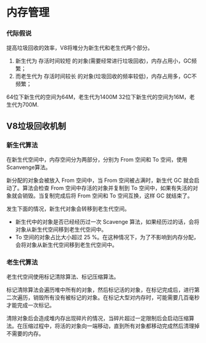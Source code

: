 # 内存管理

### 代际假说

提高垃圾回收的效率，V8将堆分为新生代和老生代两个部分。

1. 新生代为 存活时间较短 的对象(需要经常进行垃圾回收)，内存占用小，GC频繁； 
2. 而老生代为 存活时间较长 的对象(垃圾回收的频率较低)，内存占用多，GC不频繁；

64位下新生代的空间为64M，老生代为1400M 32位下新生代的空间为16M，老生代为700M.

## V8垃圾回收机制

### 新生代算法

在新生代空间中，内存空间分为两部分，分别为 From 空间和 To 空间，使用Scanvenge算法。

新分配的对象会被放入 From 空间中，当 From 空间被占满时，新生代 GC 就会启动了。算法会检查 From 空间中存活的对象并复制到 To 空间中，如果有失活的对象就会销毁。当复制完成后将 From 空间和 To 空间互换，这样 GC 就结束了。

发生下面的情况，新生代对象会转移到老生代空间。

- 新生代中的对象是否已经经历过一次 Scavenge 算法，如果经历过的话，会将对象从新生代空间移到老生代空间中。
- To 空间的对象占比大小超过 25 %。在这种情况下，为了不影响到内存分配，会将对象从新生代空间移到老生代空间中。

### 老生代算法

老生代空间使用标记清除算法、标记压缩算法。

标记清除算法会遍历堆中所有的对象，然后标记活的对象，在标记完成后，进行第二次遍历，销毁所有没有被标记的对象。在标记大型对内存时，可能需要几百毫秒才能完成一次标记。

清除对象后会造成堆内存出现碎片的情况，当碎片超过一定限制后会启动压缩算法。在压缩过程中，将活的对象向一端移动，直到所有对象都移动完成然后清理掉不需要的内存。